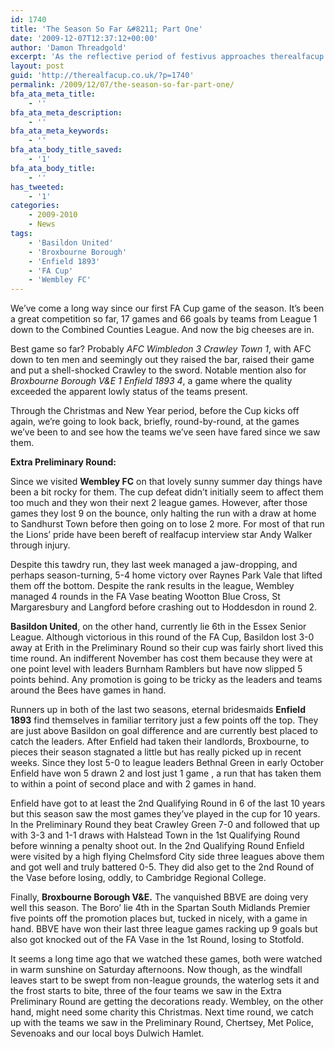 ```yaml
---
id: 1740
title: 'The Season So Far &#8211; Part One'
date: '2009-12-07T12:37:12+00:00'
author: 'Damon Threadgold'
excerpt: 'As the reflective period of festivus approaches therealfacup decide to ponder where they''ve been and who they''ve seen.'
layout: post
guid: 'http://therealfacup.co.uk/?p=1740'
permalink: /2009/12/07/the-season-so-far-part-one/
bfa_ata_meta_title:
    - ''
bfa_ata_meta_description:
    - ''
bfa_ata_meta_keywords:
    - ''
bfa_ata_body_title_saved:
    - '1'
bfa_ata_body_title:
    - ''
has_tweeted:
    - '1'
categories:
    - 2009-2010
    - News
tags:
    - 'Basildon United'
    - 'Broxbourne Borough'
    - 'Enfield 1893'
    - 'FA Cup'
    - 'Wembley FC'
---
```


We’ve come a long way since our first FA Cup game of the season. It’s been a great competition so far, 17 games and 66 goals by teams from League 1 down to the Combined Counties League. And now the big cheeses are in.

Best game so far? Probably *AFC Wimbledon 3 Crawley Town 1*, with AFC down to ten men and seemingly out they raised the bar, raised their game and put a shell-shocked Crawley to the sword. Notable mention also for *Broxbourne Borough V&amp;E 1 Enfield 1893 4*, a game where the quality exceeded the apparent lowly status of the teams present.

Through the Christmas and New Year period, before the Cup kicks off again, we’re going to look back, briefly, round-by-round, at the games we’ve been to and see how the teams we’ve seen have fared since we saw them.

**Extra Preliminary Round:**

Since we visited **Wembley FC** on that lovely sunny summer day things have been a bit rocky for them. The cup defeat didn’t initially seem to affect them too much and they won their next 2 league games. However, after those games they lost 9 on the bounce, only halting the run with a draw at home to Sandhurst Town before then going on to lose 2 more. For most of that run the Lions’ pride have been bereft of realfacup interview star Andy Walker through injury.

Despite this tawdry run, they last week managed a jaw-dropping, and perhaps season-turning, 5-4 home victory over Raynes Park Vale that lifted them off the bottom. Despite the rank results in the league, Wembley managed 4 rounds in the FA Vase beating Wootton Blue Cross, St Margaresbury and Langford before crashing out to Hoddesdon in round 2.

**Basildon United**, on the other hand, currently lie 6th in the Essex Senior League. Although victorious in this round of the FA Cup, Basildon lost 3-0 away at Erith in the Preliminary Round so their cup was fairly short lived this time round. An indifferent November has cost them because they were at one point level with leaders Burnham Ramblers but have now slipped 5 points behind. Any promotion is going to be tricky as the leaders and teams around the Bees have games in hand.

Runners up in both of the last two seasons, eternal bridesmaids **Enfield 1893** find themselves in familiar territory just a few points off the top. They are just above Basildon on goal difference and are currently best placed to catch the leaders. After Enfield had taken their landlords, Broxbourne, to pieces their season stagnated a little but has really picked up in recent weeks. Since they lost 5-0 to league leaders Bethnal Green in early October Enfield have won 5 drawn 2 and lost just 1 game , a run that has taken them to within a point of second place and with 2 games in hand.

Enfield have got to at least the 2nd Qualifying Round in 6 of the last 10 years but this season saw the most games they’ve played in the cup for 10 years. In the Preliminary Round they beat Crawley Green 7-0 and followed that up with 3-3 and 1-1 draws with Halstead Town in the 1st Qualifying Round before winning a penalty shoot out. In the 2nd Qualifying Round Enfield were visited by a high flying Chelmsford City side three leagues above them and got well and truly battered 0-5. They did also get to the 2nd Round of the Vase before losing, oddly, to Cambridge Regional College.

Finally, **Broxbourne Borough V&amp;E.** The vanquished BBVE are doing very well this season. The Boro’ lie 4th in the Spartan South Midlands Premier five points off the promotion places but, tucked in nicely, with a game in hand. BBVE have won their last three league games racking up 9 goals but also got knocked out of the FA Vase in the 1st Round, losing to Stotfold.

It seems a long time ago that we watched these games, both were watched in warm sunshine on Saturday afternoons. Now though, as the windfall leaves start to be swept from non-league grounds, the waterlog sets it and the frost starts to bite, three of the four teams we saw in the Extra Preliminary Round are getting the decorations ready. Wembley, on the other hand, might need some charity this Christmas. Next time round, we catch up with the teams we saw in the Preliminary Round, Chertsey, Met Police, Sevenoaks and our local boys Dulwich Hamlet.